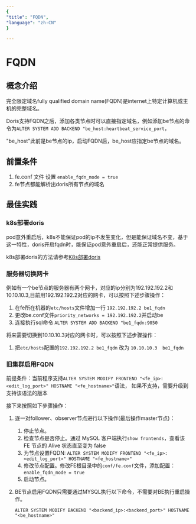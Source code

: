 ```yaml
---
{
"title": "FQDN",
"language": "zh-CN"
}

---
```


<!--
Licensed to the Apache Software Foundation (ASF) under one
or more contributor license agreements.  See the NOTICE file
distributed with this work for additional information
regarding copyright ownership.  The ASF licenses this file
to you under the Apache License, Version 2.0 (the
"License"); you may not use this file except in compliance
with the License.  You may obtain a copy of the License at

  http://www.apache.org/licenses/LICENSE-2.0

Unless required by applicable law or agreed to in writing,
software distributed under the License is distributed on an
"AS IS" BASIS, WITHOUT WARRANTIES OR CONDITIONS OF ANY
KIND, either express or implied.  See the License for the
specific language governing permissions and limitations
under the License.
-->

# FQDN

## 概念介绍

<version since="dev"></version>

完全限定域名fully qualified domain name(FQDN)是internet上特定计算机或主机的完整域名。

Doris支持FQDN之后，添加各类节点时可以直接指定域名，例如添加be节点的命令为`ALTER SYSTEM ADD BACKEND "be_host:heartbeat_service_port`，

"be_host"此前是be节点的ip，启动FQDN后，be_host应指定be节点的域名。

## 前置条件

1. fe.conf 文件 设置 `enable_fqdn_mode = true`
2. fe节点都能解析出doris所有节点的域名

## 最佳实践

### k8s部署doris

pod意外重启后，k8s不能保证pod的ip不发生变化，但是能保证域名不变，基于这一特性，doris开启fqdn时，能保证pod意外重启后，还能正常提供服务。

k8s部署doris的方法请参考[K8s部署doris](../../../community/developer-guide/k8s-deploy.md)

### 服务器切换网卡

例如有一个be节点的服务器有两个网卡，对应的ip分别为192.192.192.2和10.10.10.3,目前用192.192.192.2对应的网卡，可以按照下述步骤操作：

1. 在fe所在机器的`etc/hosts`文件增加一行 `192.192.192.2 be1_fqdn`
2. 更改be.conf文件`priority_networks = 192.192.192.2`并启动be
3. 连接执行sql命令 `ALTER SYSTEM ADD BACKEND "be1_fqdn:9050`

将来需要切换到10.10.10.3对应的网卡时，可以按照下述步骤操作：

1. 把`etc/hosts`配置的`192.192.192.2 be1_fqdn` 改为 `10.10.10.3  be1_fqdn`

### 旧集群启用FQDN

前提条件：当前程序支持`ALTER SYSTEM MODIFY FRONTEND "<fe_ip>:<edit_log_port>" HOSTNAME "<fe_hostname>"`语法，
如果不支持，需要升级到支持该语法的版本

接下来按照如下步骤操作：

1. 逐一对follower、observer节点进行以下操作(最后操作master节点)：

    1. 停止节点。
    2. 检查节点是否停止。通过 MySQL 客户端执行`show frontends`，查看该 FE 节点的 Alive 状态直至变为 false
    3. 为节点设置FQDN: `ALTER SYSTEM MODIFY FRONTEND "<fe_ip>:<edit_log_port>" HOSTNAME "<fe_hostname>"`
    4. 修改节点配置。修改FE根目录中的`conf/fe.conf`文件，添加配置：`enable_fqdn_mode = true`
    5. 启动节点。
    
2. BE节点启用FQDN只需要通过MYSQL执行以下命令，不需要对BE执行重启操作。

   `ALTER SYSTEM MODIFY BACKEND "<backend_ip>:<backend_port>" HOSTNAME "<be_hostname>"`


